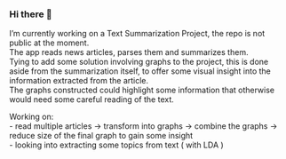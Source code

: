 ### Hi there 👋

<!--
**marius-florea/marius-florea** is a ✨ _special_ ✨ repository because its `README.md` (this file) appears on your GitHub profile.

Here are some ideas to get you started:

- 🔭 I’m currently working on ...
- 🌱 I’m currently learning ...
- 👯 I’m looking to collaborate on ...
- 🤔 I’m looking for help with ...
- 💬 Ask me about ...
- 📫 How to reach me: ...
- 😄 Pronouns: ...
- ⚡ Fun fact: ...
-->

I’m currently working on a Text Summarization Project, the repo is not public at the moment.<br/>
The app reads news articles, parses them and summarizes them.<br/>
Tying to add some solution involving graphs to the project, this is done aside from the summarization itself, 
to offer some visual insight into the information extracted from the article.<br/> 
The graphs constructed could highlight some information that otherwise would need some careful reading of the text.<br/>

Working on: 	<br/>
            - read multiple articles -> transform into graphs -> combine the graphs -> reduce size of the final graph to gain some insight <br/>
            - looking into extracting some topics from text ( with LDA )
